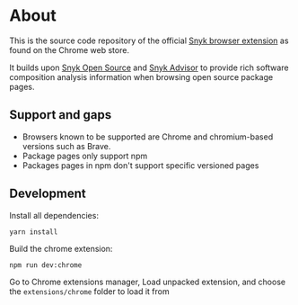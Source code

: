 # About

This is the source code repository of the official [Snyk browser extension](https://chrome.google.com/webstore/detail/snyk/elldmoebdepbaglfinnieaobjjggpmdn) as found on the Chrome web store.

It builds upon [Snyk Open Source](https://snyk.io/product/open-source-security-management/) and [Snyk Advisor](https://snyk.io/advisor) to provide rich software composition analysis information when browsing open source package pages.

## Support and gaps

- Browsers known to be supported are Chrome and chromium-based versions such as Brave.
- Package pages only support npm
- Packages pages in npm don't support specific versioned pages

## Development

Install all dependencies:

```
yarn install
```

Build the chrome extension:

```
npm run dev:chrome
```

Go to Chrome extensions manager, Load unpacked extension, and choose the `extensions/chrome` folder to load it from
